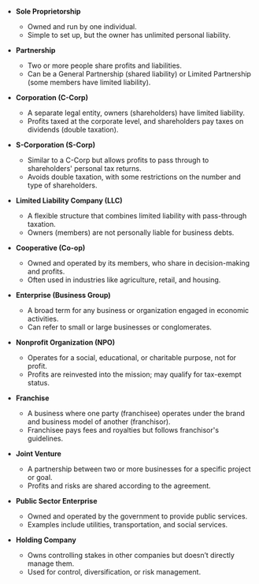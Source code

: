 
- **Sole Proprietorship**  
  - Owned and run by one individual.  
  - Simple to set up, but the owner has unlimited personal liability.

- **Partnership**  
  - Two or more people share profits and liabilities.  
  - Can be a General Partnership (shared liability) or Limited Partnership (some members have limited liability).

- **Corporation (C-Corp)**  
  - A separate legal entity, owners (shareholders) have limited liability.  
  - Profits taxed at the corporate level, and shareholders pay taxes on dividends (double taxation).

- **S-Corporation (S-Corp)**  
  - Similar to a C-Corp but allows profits to pass through to shareholders' personal tax returns.  
  - Avoids double taxation, with some restrictions on the number and type of shareholders.

- **Limited Liability Company (LLC)**  
  - A flexible structure that combines limited liability with pass-through taxation.  
  - Owners (members) are not personally liable for business debts.

- **Cooperative (Co-op)**  
  - Owned and operated by its members, who share in decision-making and profits.  
  - Often used in industries like agriculture, retail, and housing.

- **Enterprise (Business Group)**  
  - A broad term for any business or organization engaged in economic activities.  
  - Can refer to small or large businesses or conglomerates.

- **Nonprofit Organization (NPO)**  
  - Operates for a social, educational, or charitable purpose, not for profit.  
  - Profits are reinvested into the mission; may qualify for tax-exempt status.

- **Franchise**  
  - A business where one party (franchisee) operates under the brand and business model of another (franchisor).  
  - Franchisee pays fees and royalties but follows franchisor's guidelines.

- **Joint Venture**  
  - A partnership between two or more businesses for a specific project or goal.  
  - Profits and risks are shared according to the agreement.

- **Public Sector Enterprise**  
  - Owned and operated by the government to provide public services.  
  - Examples include utilities, transportation, and social services.

- **Holding Company**  
  - Owns controlling stakes in other companies but doesn’t directly manage them.  
  - Used for control, diversification, or risk management.
